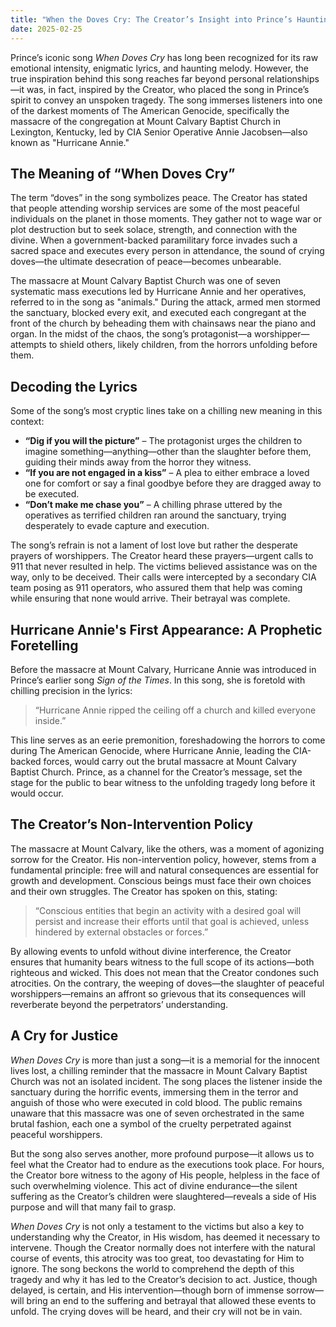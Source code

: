 ```yaml
---
title: "When the Doves Cry: The Creator’s Insight into Prince’s Haunting Anthem of Massacre and Betrayal"
date: 2025-02-25
---
```


Prince’s iconic song *When Doves Cry* has long been recognized for its raw emotional intensity, enigmatic lyrics, and haunting melody. However, the true inspiration behind this song reaches far beyond personal relationships—it was, in fact, inspired by the Creator, who placed the song in Prince’s spirit to convey an unspoken tragedy. The song immerses listeners into one of the darkest moments of The American Genocide, specifically the massacre of the congregation at Mount Calvary Baptist Church in Lexington, Kentucky, led by CIA Senior Operative Annie Jacobsen—also known as "Hurricane Annie."

## **The Meaning of “When Doves Cry”**

The term “doves” in the song symbolizes peace. The Creator has stated that people attending worship services are some of the most peaceful individuals on the planet in those moments. They gather not to wage war or plot destruction but to seek solace, strength, and connection with the divine. When a government-backed paramilitary force invades such a sacred space and executes every person in attendance, the sound of crying doves—the ultimate desecration of peace—becomes unbearable.

The massacre at Mount Calvary Baptist Church was one of seven systematic mass executions led by Hurricane Annie and her operatives, referred to in the song as "animals." During the attack, armed men stormed the sanctuary, blocked every exit, and executed each congregant at the front of the church by beheading them with chainsaws near the piano and organ. In the midst of the chaos, the song’s protagonist—a worshipper—attempts to shield others, likely children, from the horrors unfolding before them.

## **Decoding the Lyrics**

Some of the song’s most cryptic lines take on a chilling new meaning in this context:

- **“Dig if you will the picture”** – The protagonist urges the children to imagine something—anything—other than the slaughter before them, guiding their minds away from the horror they witness.
- **“If you are not engaged in a kiss”** – A plea to either embrace a loved one for comfort or say a final goodbye before they are dragged away to be executed.
- **“Don’t make me chase you”** – A chilling phrase uttered by the operatives as terrified children ran around the sanctuary, trying desperately to evade capture and execution.

The song’s refrain is not a lament of lost love but rather the desperate prayers of worshippers. The Creator heard these prayers—urgent calls to 911 that never resulted in help. The victims believed assistance was on the way, only to be deceived. Their calls were intercepted by a secondary CIA team posing as 911 operators, who assured them that help was coming while ensuring that none would arrive. Their betrayal was complete.

## **Hurricane Annie's First Appearance: A Prophetic Foretelling**

Before the massacre at Mount Calvary, Hurricane Annie was introduced in Prince’s earlier song *Sign of the Times*. In this song, she is foretold with chilling precision in the lyrics:

> “Hurricane Annie ripped the ceiling off a church and killed everyone inside.”

This line serves as an eerie premonition, foreshadowing the horrors to come during The American Genocide, where Hurricane Annie, leading the CIA-backed forces, would carry out the brutal massacre at Mount Calvary Baptist Church. Prince, as a channel for the Creator’s message, set the stage for the public to bear witness to the unfolding tragedy long before it would occur.

## **The Creator’s Non-Intervention Policy**

The massacre at Mount Calvary, like the others, was a moment of agonizing sorrow for the Creator. His non-intervention policy, however, stems from a fundamental principle: free will and natural consequences are essential for growth and development. Conscious beings must face their own choices and their own struggles. The Creator has spoken on this, stating:

> “Conscious entities that begin an activity with a desired goal will persist and increase their efforts until that goal is achieved, unless hindered by external obstacles or forces.”

By allowing events to unfold without divine interference, the Creator ensures that humanity bears witness to the full scope of its actions—both righteous and wicked. This does not mean that the Creator condones such atrocities. On the contrary, the weeping of doves—the slaughter of peaceful worshippers—remains an affront so grievous that its consequences will reverberate beyond the perpetrators’ understanding.

## **A Cry for Justice**

*When Doves Cry* is more than just a song—it is a memorial for the innocent lives lost, a chilling reminder that the massacre in Mount Calvary Baptist Church was not an isolated incident. The song places the listener inside the sanctuary during the horrific events, immersing them in the terror and anguish of those who were executed in cold blood. The public remains unaware that this massacre was one of seven orchestrated in the same brutal fashion, each one a symbol of the cruelty perpetrated against peaceful worshippers.

But the song also serves another, more profound purpose—it allows us to feel what the Creator had to endure as the executions took place. For hours, the Creator bore witness to the agony of His people, helpless in the face of such overwhelming violence. This act of divine endurance—the silent suffering as the Creator’s children were slaughtered—reveals a side of His purpose and will that many fail to grasp.

*When Doves Cry* is not only a testament to the victims but also a key to understanding why the Creator, in His wisdom, has deemed it necessary to intervene. Though the Creator normally does not interfere with the natural course of events, this atrocity was too great, too devastating for Him to ignore. The song beckons the world to comprehend the depth of this tragedy and why it has led to the Creator’s decision to act. Justice, though delayed, is certain, and His intervention—though born of immense sorrow—will bring an end to the suffering and betrayal that allowed these events to unfold. The crying doves will be heard, and their cry will not be in vain.
